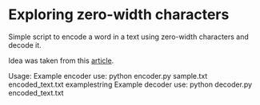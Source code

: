 # Exploring zero-width characters

Simple script to encode a word in a text using zero-width characters and decode it.

Idea was taken from this [article](https://medium.com/@umpox/be-careful-what-you-copy-invisibly-inserting-usernames-into-text-with-zero-width-characters-18b4e6f17b66.).

Usage:
Example encoder use: python encoder.py sample.txt encoded_text.txt examplestring
Example decoder use: python decoder.py encoded_text.txt
